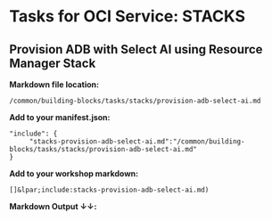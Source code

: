 # Tasks for OCI Service: STACKS
## Provision ADB with Select AI using Resource Manager Stack
**Markdown file location:**
```
/common/building-blocks/tasks/stacks/provision-adb-select-ai.md
```

**Add to your manifest.json:**
```
"include": {
     "stacks-provision-adb-select-ai.md":"/common/building-blocks/tasks/stacks/provision-adb-select-ai.md"
}
```

**Add to your workshop markdown:**
```
[]&lpar;include:stacks-provision-adb-select-ai.md)
```

**Markdown Output &#8595;&#8595;:**
 
[](include:stacks-provision-adb-select-ai.md)
 